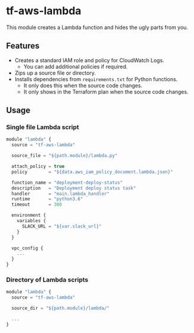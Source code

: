 # tf-aws-lambda

This module creates a Lambda function and hides the ugly parts from you.

## Features

* Creates a standard IAM role and policy for CloudWatch Logs.
  * You can add additional policies if required.
* Zips up a source file or directory.
* Installs dependencies from `requirements.txt` for Python functions.
  * It only does this when the source code changes.
  * It only shows in the Terraform plan when the source code changes.

## Usage

### Single file Lambda script

```js
module "lambda" {
  source = "tf-aws-lambda"

  source_file = "${path.module}/lambda.py"

  attach_policy = true
  policy        = "${data.aws_iam_policy_document.lambda.json}"

  function_name = "deployment-deploy-status"
  description   = "Deployment deploy status task"
  handler       = "main.lambda_handler"
  runtime       = "python3.6"
  timeout       = 300

  environment {
    variables {
      SLACK_URL = "${var.slack_url}"
    }
  }

  vpc_config {
    ...
  }
}
```

### Directory of Lambda scripts

```js
module "lambda" {
  source = "tf-aws-lambda"

  source_dir = "${path.module}/lambda/"

  ...
}
```
